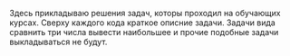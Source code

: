 Здесь прикладываю решения задач, которы проходил на обучающих курсах. 
Сверху каждого кода краткое описние задачи.
Задачи вида сравнить три числа вывести наибольшее и прочие подобные задачи выкладываться не будут.
